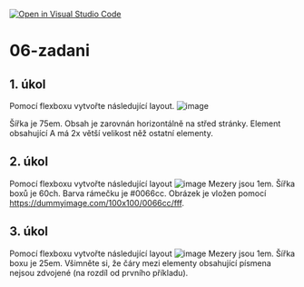 [![Open in Visual Studio Code](https://classroom.github.com/assets/open-in-vscode-c66648af7eb3fe8bc4f294546bfd86ef473780cde1dea487d3c4ff354943c9ae.svg)](https://classroom.github.com/online_ide?assignment_repo_id=7563695&assignment_repo_type=AssignmentRepo)
# 06-zadani

## 1. úkol
Pomocí flexboxu vytvořte následující layout.
![image](https://user-images.githubusercontent.com/91657069/158624029-d992313d-8f03-4017-afaf-e9a80b133109.png)

Šířka je 75em. Obsah je zarovnán horizontálně na střed stránky. Element obsahující A má 2x větší velikost něž ostatní elementy.

## 2. úkol
Pomocí flexboxu vytvořte následující layout
![image](https://user-images.githubusercontent.com/91657069/158624241-18ad77ad-6062-4a2b-a90f-d925a6b2a5f2.png)
Mezery jsou 1em. Šířka boxů je 60ch. Barva rámečku je #0066cc. Obrázek je vložen pomocí https://dummyimage.com/100x100/0066cc/fff.

## 3. úkol
Pomocí flexboxu vytvořte následující layout
![image](https://user-images.githubusercontent.com/91657069/158624309-c17b470f-4f95-458d-a617-d82c2ae1388b.png)
Mezery jsou 1em. Šířka boxu je 25em. Všimněte si, že čáry mezi elementy obsahující písmena nejsou zdvojené (na rozdíl od prvního příkladu).
